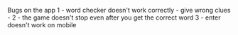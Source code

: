 Bugs on the app
1 - word checker doesn't work correctly - give wrong clues -
2 - the game doesn't stop even after you get the correct word
3 - enter doesn't work on mobile
